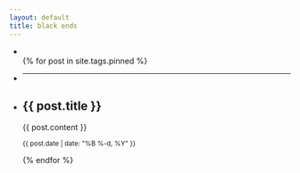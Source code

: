 ```yaml
---
layout: default
title: black ends
---
```

<ul>
<li class="next-show"></li>
{% for post in site.tags.pinned %}
<li><hr /></li>
<li>
<h2>{{ post.title }}</h2>
{{ post.content }}
<p><small>{{ post.date | date: "%B %-d, %Y" }}</small></p>
</li>
{% endfor %}
</ul>

<!-- get next show -->
<script src="/shows.js"></script>
